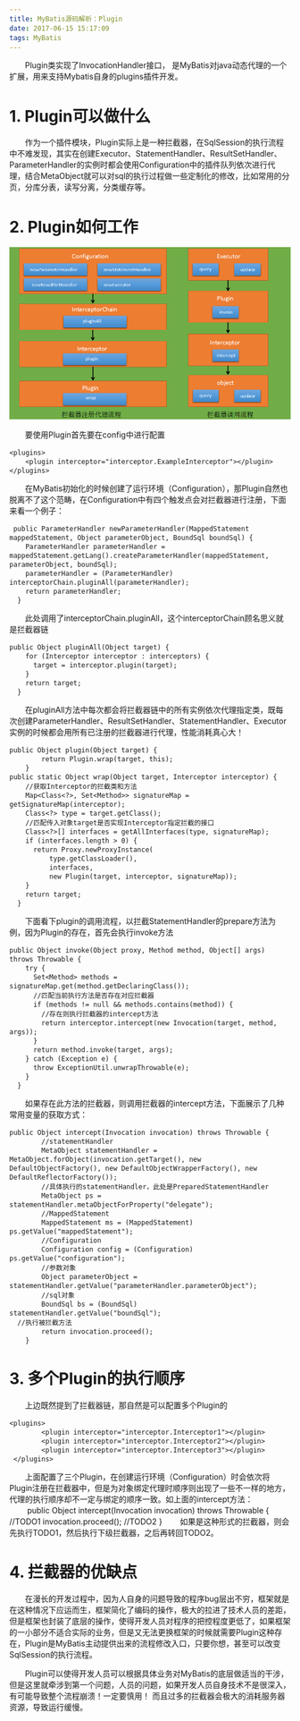 ```yaml
---
title: MyBatis源码解析：Plugin
date: 2017-06-15 15:17:09
tags: MyBatis
---
```


　　Plugin类实现了InvocationHandler接口，  是MyBatis对java动态代理的一个扩展，用来支持Mybatis自身的plugins插件开发。

# 1. Plugin可以做什么
　　作为一个插件模块，Plugin实际上是一种拦截器，在SqlSession的执行流程中不难发现，其实在创建Executor、StatementHandler、ResultSetHandler、ParameterHandler的实例时都会使用Configuration中的插件队列依次进行代理，结合MetaObject就可以对sql的执行过程做一些定制化的修改，比如常用的分页，分库分表，读写分离，分类缓存等。
<!-- more -->

# 2. Plugin如何工作
![](/images/mybatis_23.png)

　　要使用Plugin首先要在config中进行配置

 	<plugins>
 		<plugin interceptor="interceptor.ExampleInterceptor"></plugin>
 	</plugins>

　　在MyBatis初始化的时候创建了运行环境（Configuration），那Plugin自然也脱离不了这个范畴，在Configuration中有四个触发点会对拦截器进行注册，下面来看一个例子：

	 public ParameterHandler newParameterHandler(MappedStatement mappedStatement, Object parameterObject, BoundSql boundSql) {
	    ParameterHandler parameterHandler = mappedStatement.getLang().createParameterHandler(mappedStatement, parameterObject, boundSql);
	    parameterHandler = (ParameterHandler) interceptorChain.pluginAll(parameterHandler);
	    return parameterHandler;
	  }
　　此处调用了interceptorChain.pluginAll，这个interceptorChain顾名思义就是拦截器链

	public Object pluginAll(Object target) {
	    for (Interceptor interceptor : interceptors) {
	      target = interceptor.plugin(target);
	    }
	    return target;
	  }
　　在pluginAll方法中每次都会将拦截器链中的所有实例依次代理指定类，既每次创建ParameterHandler、ResultSetHandler、StatementHandler、Executor实例的时候都会用所有已注册的拦截器进行代理，性能消耗真心大！

	public Object plugin(Object target) {
			return Plugin.wrap(target, this);
		}
	public static Object wrap(Object target, Interceptor interceptor) {
	    //获取Interceptor的拦截类和方法
	    Map<Class<?>, Set<Method>> signatureMap = getSignatureMap(interceptor);
	    Class<?> type = target.getClass();
	    //匹配传入对象target是否实现Interceptor指定拦截的接口
	    Class<?>[] interfaces = getAllInterfaces(type, signatureMap);
	    if (interfaces.length > 0) {
	      return Proxy.newProxyInstance(
	          type.getClassLoader(),
	          interfaces,
	          new Plugin(target, interceptor, signatureMap));
	    }
	    return target;
	  }

　　下面看下plugin的调用流程，以拦截StatementHandler的prepare方法为例，因为Plugin的存在，首先会执行invoke方法

	public Object invoke(Object proxy, Method method, Object[] args) throws Throwable {
	    try {
	      Set<Method> methods = signatureMap.get(method.getDeclaringClass());
	      //匹配当前执行方法是否存在对应拦截器
	      if (methods != null && methods.contains(method)) {
	    	//存在则执行拦截器的intercept方法
	        return interceptor.intercept(new Invocation(target, method, args));
	      }
	      return method.invoke(target, args);
	    } catch (Exception e) {
	      throw ExceptionUtil.unwrapThrowable(e);
	    }
	  }

　　如果存在此方法的拦截器，则调用拦截器的intercept方法，下面展示了几种常用变量的获取方式：

	public Object intercept(Invocation invocation) throws Throwable {
			//statementHandler
			MetaObject statementHandler = MetaObject.forObject(invocation.getTarget(), new DefaultObjectFactory(), new DefaultObjectWrapperFactory(), new DefaultReflectorFactory());
			//具体执行的statementHandler，此处是PreparedStatementHandler
			MetaObject ps = statementHandler.metaObjectForProperty("delegate");
			//MappedStatement
			MappedStatement ms = (MappedStatement) ps.getValue("mappedStatement");
			//Configuration
			Configuration config = (Configuration) ps.getValue("configuration");
			//参数对象
			Object parameterObject = statementHandler.getValue("parameterHandler.parameterObject");
			//sql对象
			BoundSql bs = (BoundSql) statementHandler.getValue("boundSql"); 
	  //执行被拦截方法
			return invocation.proceed();
		}

# 3. 多个Plugin的执行顺序
　　上边既然提到了拦截器链，那自然是可以配置多个Plugin的

	<plugins>
	 		<plugin interceptor="interceptor.Interceptor1"></plugin>
	 		<plugin interceptor="interceptor.Interceptor2"></plugin>
	 		<plugin interceptor="interceptor.Interceptor3"></plugin>
	 </plugins>
　　上面配置了三个Plugin，在创建运行环境（Configuration）时会依次将Plugin注册在拦截器中，但是为对象绑定代理时顺序则出现了一些不一样的地方，代理的执行顺序却不一定与绑定的顺序一致。如上面的intercept方法：
　　
	public Object intercept(Invocation invocation) throws Throwable {
			//TODO1
	  invocation.proceed();
			//TODO2
		}
　　如果是这种形式的拦截器，则会先执行TODO1，然后执行下级拦截器，之后再转回TODO2。

# 4. 拦截器的优缺点
　　在漫长的开发过程中，因为人自身的问题导致的程序bug层出不穷，框架就是在这种情况下应运而生，框架简化了编码的操作，极大的拉进了技术人员的差距，但是框架也封装了底层的操作，使得开发人员对程序的把控程度更低了，如果框架的一小部分不适合实际的业务，但是又无法更换框架的时候就需要Plugin这种存在，Plugin是MyBatis主动提供出来的流程修改入口，只要你想，甚至可以改变SqlSession的执行流程。

　　Plugin可以使得开发人员可以根据具体业务对MyBatis的底层做适当的干涉，但是这里就牵涉到第一个问题，人员的问题，如果开发人员自身技术不是很深入，有可能导致整个流程崩溃！一定要慎用！
而且过多的拦截器会极大的消耗服务器资源，导致运行缓慢。

